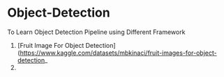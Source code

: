 # Object-Detection

To Learn Object Detection Pipeline using Different Framework

1. [Fruit Image For Object Detection](https://www.kaggle.com/datasets/mbkinaci/fruit-images-for-object-detection_
2. 

